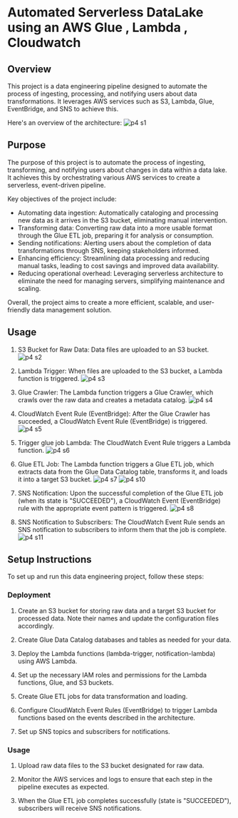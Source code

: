# Automated Serverless DataLake using an AWS Glue , Lambda , Cloudwatch

## Overview
This project is a data engineering pipeline designed to automate the process of ingesting, processing, and notifying users about data transformations. It leverages AWS services such as S3, Lambda, Glue, EventBridge, and SNS to achieve this.  

Here's an overview of the architecture:
![p4 s1](https://github.com/Souvik7861/PROJECTS/assets/120063616/d9e97a03-d2b5-4c6a-bff3-2eef18eeeecf)  

## Purpose  
The purpose of this project is to automate the process of ingesting, transforming, and notifying users about changes in data within a data lake. It achieves this by orchestrating various AWS services to create a serverless, event-driven pipeline.

Key objectives of the project include:

- Automating data ingestion: Automatically cataloging and processing new data as it arrives in the S3 bucket, eliminating manual intervention.
- Transforming data: Converting raw data into a more usable format through the Glue ETL job, preparing it for analysis or consumption.
- Sending notifications: Alerting users about the completion of data transformations through SNS, keeping stakeholders informed.
- Enhancing efficiency: Streamlining data processing and reducing manual tasks, leading to cost savings and improved data availability.
- Reducing operational overhead: Leveraging serverless architecture to eliminate the need for managing servers, simplifying maintenance and scaling.
  
Overall, the project aims to create a more efficient, scalable, and user-friendly data management solution.

## Usage
1. S3 Bucket for Raw Data: Data files are uploaded to an S3 bucket.
![p4 s2](https://github.com/Souvik7861/PROJECTS/assets/120063616/e8c71868-cc2b-4550-9721-a49a50d8f437)

2. Lambda Trigger: When files are uploaded to the S3 bucket, a Lambda function is triggered.
![p4 s3](https://github.com/Souvik7861/PROJECTS/assets/120063616/117aa60f-0076-4b6c-b261-53f28f19a107)

3. Glue Crawler: The Lambda function triggers a Glue Crawler, which crawls over the raw data and creates a metadata catalog.
![p4 s4](https://github.com/Souvik7861/PROJECTS/assets/120063616/3454221b-9ac0-433f-9f49-09b19b715fec)

4. CloudWatch Event Rule (EventBridge): After the Glue Crawler has succeeded, a CloudWatch Event Rule (EventBridge) is triggered.
![p4 s5](https://github.com/Souvik7861/PROJECTS/assets/120063616/c1a10159-a2b0-44b0-964e-714b107ca1c3)

5. Trigger glue job Lambda: The CloudWatch Event Rule triggers a Lambda function.
![p4 s6](https://github.com/Souvik7861/PROJECTS/assets/120063616/89b3b623-3816-43be-8a4d-a2a078580213)

6. Glue ETL Job: The Lambda function triggers a Glue ETL job, which extracts data from the Glue Data Catalog table, transforms it, and loads it into a target S3 bucket.
![p4 s7](https://github.com/Souvik7861/PROJECTS/assets/120063616/41352bcd-3481-4814-a0cd-7e76c5f96fb0)
![p4 s10](https://github.com/Souvik7861/PROJECTS/assets/120063616/23051bb3-57d3-49a2-b240-a21197952f7f)

7. SNS Notification: Upon the successful completion of the Glue ETL job (when its state is "SUCCEEDED"), a CloudWatch Event (EventBridge) rule with the appropriate event pattern is triggered.
![p4 s8](https://github.com/Souvik7861/PROJECTS/assets/120063616/baa6272a-f868-4feb-b3b5-aefd03a92370)

8. SNS Notification to Subscribers: The CloudWatch Event Rule sends an SNS notification to subscribers to inform them that the job is complete.
![p4 s11](https://github.com/Souvik7861/PROJECTS/assets/120063616/21899145-9991-4f80-8b36-4a20f0658a47)

## Setup Instructions
To set up and run this data engineering project, follow these steps:


### Deployment

1. Create an S3 bucket for storing raw data and a target S3 bucket for processed data. Note their names and update the configuration files accordingly.

2. Create Glue Data Catalog databases and tables as needed for your data.

3. Deploy the Lambda functions (lambda-trigger, notification-lambda) using AWS Lambda.

4. Set up the necessary IAM roles and permissions for the Lambda functions, Glue, and S3 buckets.

5. Create Glue ETL jobs for data transformation and loading.

6. Configure CloudWatch Event Rules (EventBridge) to trigger Lambda functions based on the events described in the architecture.

7. Set up SNS topics and subscribers for notifications.

### Usage
1. Upload raw data files to the S3 bucket designated for raw data.

2. Monitor the AWS services and logs to ensure that each step in the pipeline executes as expected.

3. When the Glue ETL job completes successfully (state is "SUCCEEDED"), subscribers will receive SNS notifications.
